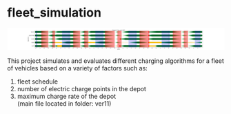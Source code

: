 # fleet_simulation 

<img src="/archive/ver8/results_test/shift1_BG_HighMpkwLowSD_car1_charge.png" />

This project simulates and evaluates different charging algorithms for a fleet of vehicles based on a variety of factors such as:<br/>
1) fleet schedule<br/>
2) number of electric charge points in the depot<br/>
3) maximum charge rate of the depot<br/>
(main file located in folder: ver11)<br/>
